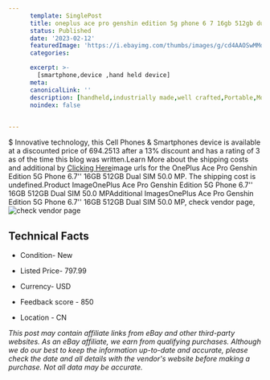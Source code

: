 ```yaml
---
      template: SinglePost
      title: oneplus ace pro genshin edition 5g phone 6 7 16gb 512gb dual sim 50 0 mp
      status: Published
      date: '2023-02-12'
      featuredImage: 'https://i.ebayimg.com/thumbs/images/g/cd4AAOSwMMdjWeaw/s-l225.jpg'
      categories: 

      excerpt: >-
        [smartphone,device ,hand held device]
      meta:
      canonicalLink: ''
      description: [handheld,industrially made,well crafted,Portable,Mobile,Compact,Convenient,Lightweight,Maneuverable,Man-portable,Miniature,Carriable,Hand-held,Light,Holdable,Transportable,Mobile device,Pocket-sized,On-the-go,Wireless,Cordless,Compact size,Convenient size, smartphone,device ,hand held device]
      noindex: false

        
---
```

$
    Innovative technology, this Cell Phones & Smartphones device is available at a discounted price of 694.2513 after a 13% discount and has a rating of 3 as of the time this blog was written.Learn More about the shipping costs and additional by [Clicking Here](https://www.ebay.com/itm/225223762895?hash=item347061e3cf%3Ag%3Acd4AAOSwMMdjWeaw&mkevt=1&mkcid=1&mkrid=711-53200-19255-0&campid=%253CePNCampaignId%253E&customid=%253CreferenceId%253E&toolid=10049)image urls for the OnePlus Ace Pro Genshin Edition 5G Phone 6.7'' 16GB 512GB Dual SIM 50.0 MP. The shipping cost is undefined.Product ImageOnePlus Ace Pro Genshin Edition 5G Phone 6.7'' 16GB 512GB Dual SIM 50.0 MPAdditional ImagesOnePlus Ace Pro Genshin Edition 5G Phone 6.7'' 16GB 512GB Dual SIM 50.0 MP, check vendor page, ![check vendor page](https://origin-galleryplus.ebayimg.com/ws/web/225223762895_2_0_1/225x225.jpg,https://origin-galleryplus.ebayimg.com/ws/web/225223762895_3_0_1/225x225.jpg,https://origin-galleryplus.ebayimg.com/ws/web/225223762895_4_0_1/225x225.jpg,https://origin-galleryplus.ebayimg.com/ws/web/225223762895_5_0_1/225x225.jpg,https://origin-galleryplus.ebayimg.com/ws/web/225223762895_6_0_1/225x225.jpg,https://origin-galleryplus.ebayimg.com/ws/web/225223762895_7_0_1/225x225.jpg,https://origin-galleryplus.ebayimg.com/ws/web/225223762895_8_0_1/225x225.jpg,https://origin-galleryplus.ebayimg.com/ws/web/225223762895_9_0_1/225x225.jpg,https://origin-galleryplus.ebayimg.com/ws/web/225223762895_10_0_1/225x225.jpg,https://origin-galleryplus.ebayimg.com/ws/web/225223762895_11_0_1/225x225.jpg,https://origin-galleryplus.ebayimg.com/ws/web/225223762895_12_0_1/225x225.jpg)
    
    

 ## Technical Facts 



     
      

 - Condition- New 


      

 - Listed Price- 797.99 


      

 - Currency- USD 


      

 - Feedback score - 850 


      

 - Location - CN 


      
      

 *_This post may contain affiliate links from eBay and other third-party websites. As an eBay affiliate, we earn from qualifying purchases. Although we do our best to keep the information up-to-date and accurate, please check the date and all details with the vendor's website before making a purchase. Not all data may be accurate._*



    
    
    
    
    